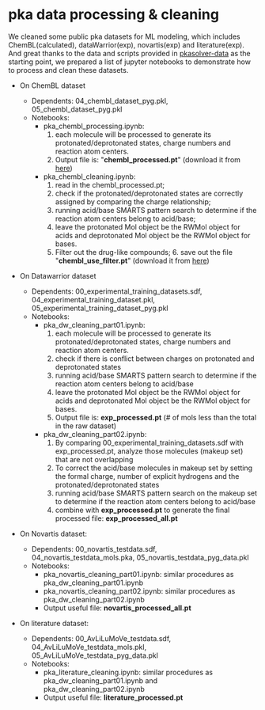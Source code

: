 # pka data processing & cleaning

We cleaned some public pka datasets for ML modeling, which includes ChemBL(calculated), dataWarrior(exp), novartis(exp) and literature(exp). And great thanks to the data and scripts provided in [pkasolver-data](https://github.com/wiederm/pkasolver-data) as the starting point, we prepared a list of jupyter notebooks to demonstrate how to process and clean these datasets.   

- On ChemBL dataset  
    - Dependents: 04_chembl_dataset_pyg.pkl, 05_chembl_dataset_pyg.pkl   
    - Notebooks:   
        - pka_chembl_processing.ipynb:     
            1. each molecule will be processed to generate its protonated/deprotonated states, charge numbers and reaction atom centers.     
            2. Output file is: "**chembl_processed.pt**" (download it from [here](https://drive.google.com/file/d/1KEgGI3vjSETPEPsqbm4YkjlTxvkkySEV/view?usp=drive_link))   
        - pka_chembl_cleaning.ipynb: 
            1. read in the chembl_processed.pt;    
            2. check if the protonated/deprotonated states are correctly assigned by comparing the charge relationship;    
            3. running acid/base SMARTS pattern search to determine if the reaction atom centers belong to acid/base;     
            4. leave the protonated Mol object be the RWMol object for acids and deprotonated Mol object be the RWMol object for bases.     
            5. Filter out the drug-like compounds; 6. save out the file "**chembl_use_filter.pt**" (download it from [here](https://drive.google.com/file/d/1ZUU2r6VVAPUais_dkfnqJJlr7sh8HyOo/view?usp=drive_link))   

- On Datawarrior dataset
    - Dependents: 00_experimental_training_datasets.sdf,  04_experimental_training_dataset.pkl, 05_experimental_training_dataset_pyg.pkl    
    - Notebooks:   
        - pka_dw_cleaning_part01.ipynb:    
            1. each molecule will be processed to generate its protonated/deprotonated states, charge numbers and reaction atom centers.    
            2. check if there is conflict between charges on protonated and deprotonated states
            3. running acid/base SMARTS pattern search to determine if the reaction atom centers belong to acid/base     
            4. leave the protonated Mol object be the RWMol object for acids and deprotonated Mol object be the RWMol object for bases.    
            5. Output file is: **exp_processed.pt** (# of mols less than the total in the raw dataset)
        - pka_dw_cleaning_part02.ipynb:    
            1. By comparing 00_experimental_training_datasets.sdf with exp_processed.pt, analyze those molecules (makeup set) that are not overlapping   
            2. To correct the acid/base molecules in makeup set by setting the formal charge, number of explicit hydrogens and the protonated/deprotonated states    
            3. running acid/base SMARTS pattern search on the makeup set to determine if the reaction atom centers belong to acid/base    
            4. combine with **exp_processed.pt** to generate the final processed file: **exp_processed_all.pt**    

- On Novartis dataset:   
    - Dependents: 00_novartis_testdata.sdf, 04_novartis_testdata_mols.pka, 05_novartis_testdata_pyg_data.pkl   
    - Notebooks:   
        - pka_novartis_cleaning_part01.ipynb: similar procedures as pka_dw_cleaning_part01.ipynb   
        - pka_novartis_cleaning_part02.ipynb: similar procedures as pka_dw_cleaning_part02.ipynb
        - Output useful file: **novartis_processed_all.pt**    

- On literature dataset:   
    - Dependents: 00_AvLiLuMoVe_testdata.sdf, 04_AvLiLuMoVe_testdata_mols.pkl, 05_AvLiLuMoVe_testdata_pyg_data.pkl   
    - Notebooks:   
        - pka_literature_cleaning.ipynb: similar procedures as pka_dw_cleaning_part01.ipynb and pka_dw_cleaning_part02.ipynb   
        - Output useful file: **literature_processed.pt**    

